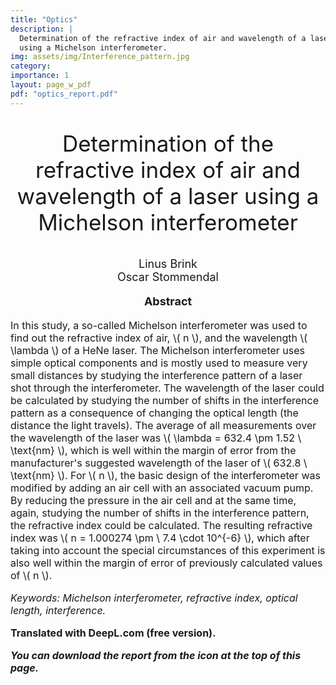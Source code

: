 ```yaml
---
title: "Optics"
description: |
  Determination of the refractive index of air and wavelength of a laser
  using a Michelson interferometer.
img: assets/img/Interference_pattern.jpg
category: 
importance: 1
layout: page_w_pdf
pdf: "optics_report.pdf"
---
```


<!-- markdownlint-disable MD033 -->

<p style="text-align:center; font-size:35px">Determination of the refractive index of air and wavelength of a laser
using a Michelson interferometer</p>

<p style="text-align:center; font-size:18px">Linus Brink <br>
                                            Oscar Stommendal</p>

<p style="text-align:center; font-size:18px; font-weight: bold">Abstract</p>

<p style="text-align:left; font-size:16px">In this study, a so-called Michelson interferometer was used to find out the refractive index of air, \( n \), and the wavelength \( \lambda \) of a HeNe laser. The Michelson interferometer uses simple optical components and is mostly used to measure very small distances by studying the interference pattern of a laser shot through the interferometer. The wavelength of the laser could be calculated by studying the number of shifts in the interference pattern as a consequence of changing the optical length (the distance the light travels). The average of all measurements over the wavelength of the laser was \( \lambda = 632.4 \pm 1.52 \ \text{nm} \), which is well within the margin of error from the manufacturer's suggested wavelength of the laser of \( 632.8 \ \text{nm} \). For \( n \), the basic design of the interferometer was modified by adding an air cell with an associated vacuum pump. By reducing the pressure in the air cell and at the same time, again, studying the number of shifts in the interference pattern, the refractive index could be calculated. The resulting refractive index was \( n = 1.000274 \pm \ 7.4 \cdot 10^{-6} \), which after taking into account the special circumstances of this experiment is also well within the margin of error of previously calculated values of \( n \).

<p style="text-align:left; font-size:16px; font-style: italic">Keywords: Michelson interferometer, refractive index, optical length, interference.</p>

<p style="text-align:left; font-size:16px; font-weight: bold">Translated with DeepL.com (free version).</p>

<p style="text-align:left; font-size:16px; font-style: italic; font-weight: bold">You can download the report from the icon at the top of this page.</p>
